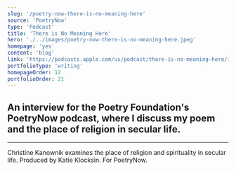 ```yaml
---
slug: '/poetry-now-there-is-no-meaning-here'
source: 'PoetryNow'
type: 'Podcast'
title: 'There is No Meaning Here'
hero: './../images/poetry-now-there-is-no-meaning-here.jpeg'
homepage: 'yes'
content: 'blog'
link: 'https://podcasts.apple.com/us/podcast/there-is-no-meaning-here/id1110402018?i=1000459058825'
portfolioType: 'writing'
homepageOrder: 12
portfolioOrder: 21
---
```


## An interview for the Poetry Foundation's PoetryNow podcast, where I discuss my poem and the place of religion in secular life.

---

Christine Kanownik examines the place of religion and spirituality in secular life. Produced by Katie Klocksin. For PoetryNow.
